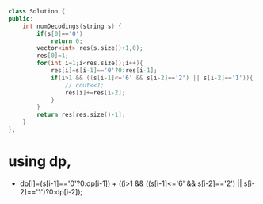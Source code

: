 ```cpp
class Solution {
public:
    int numDecodings(string s) {
        if(s[0]=='0')
            return 0;
        vector<int> res(s.size()+1,0);
        res[0]=1;
        for(int i=1;i<res.size();i++){
            res[i]=s[i-1]=='0'?0:res[i-1];
            if(i>1 && ((s[i-1]<='6' && s[i-2]=='2') || s[i-2]=='1')){
                // cout<<1;
                res[i]+=res[i-2];
            }
        }
        return res[res.size()-1];
    }
};
```
# using dp,
* dp[i]=(s[i-1]=='0'?0:dp[i-1]) + ((i>1 && ((s[i-1]<='6' && s[i-2]=='2') || s[i-2]=='1')?0:dp[i-2]);